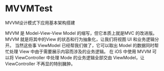 # MVVMTest
MVVM设计模式下应用基本架构搭建

MVVM 是 Model-View-View Model 的缩写，但它本质上就是MVC 的改进版。
MVVM 就是将其中的View 的状态和行为抽象化，让我们将视图 UI 和业务逻辑分开。
当然这些事 ViewModel 已经帮我们做了，它可以取出 Model 的数据同时帮忙处理 View 中由于需要展示内容而涉及的业务逻辑。
在 iOS 中使用 MVVM 可以将 ViewController 中处理 Mode 的业务逻辑全部交由 ViewModel，让 ViewController 不再显的特别臃肿。
